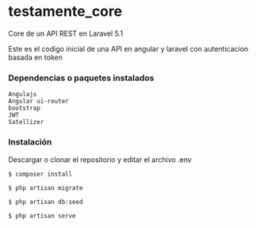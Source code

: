 # testamente_core

Core de un API REST en Laravel 5.1

Este es el codigo inicial de una API en angular y laravel con autenticacion basada en token

### Dependencias o paquetes instalados

    Angulajs
    Angular ui-router
    bootstrap
    JWT
    Satellizer

     
### Instalación

Descargar o clonar el repositorio y editar el archivo .env 

	$ composer install
	
	$ php artisan migrate
	
	$ php artisan db:seed
       
    $ php artisan serve
